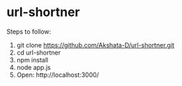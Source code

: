 # url-shortner
Steps to follow:

1) git clone https://github.com/Akshata-D/url-shortner.git
2) cd url-shortner
3) npm install
4) node app.js
5) Open: http://localhost:3000/
